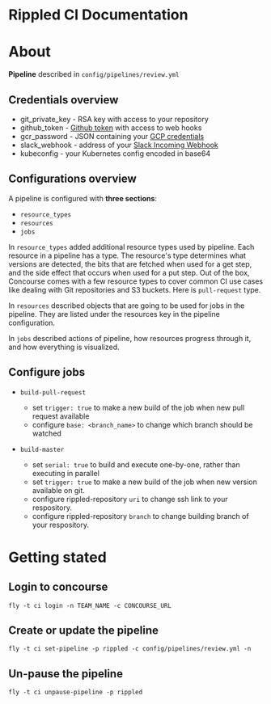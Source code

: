 # Rippled CI Documentation

# About
__Pipeline__ described in `config/pipelines/review.yml`

## Credentials overview

  - git_private_key - RSA key with access to your repository
  - github_token    - [Github token](https://github.com/settings/tokens) with access to web hooks
  - gcr_password    - JSON containing your [GCP credentials](https://developers.google.com/identity/protocols/application-default-credentials)
  - slack_webhook   - address of your [Slack Incoming Webhook](https://api.slack.com/incoming-webhooks)
  - kubeconfig      - your Kubernetes config encoded in base64

## Configurations overview

A pipeline is configured with __three sections__:

- `resource_types`
- `resources`
- `jobs`

In `resource_types` added additional resource types used by pipeline.
Each resource in a pipeline has a type. The resource's type determines what versions are detected, the bits that are fetched when used for a get step, and the side effect that occurs when used for a put step.
Out of the box, Concourse comes with a few resource types to cover common CI use cases like dealing with Git repositories and S3 buckets.
Here is `pull-request` type.

In `resources` described objects that are going to be used for jobs in the pipeline. They are listed under the resources key in the pipeline configuration.

In `jobs` described actions of pipeline, how resources progress through it, and how everything is visualized.

## Configure jobs

- `build-pull-request`
    - set `trigger: true` to make a new build of the job when new pull request available
    - configure `base: <branch_name>` to change which branch should be watched

- `build-master`
    - set `serial: true` to build and execute one-by-one, rather than executing in parallel
    - set `trigger: true` to make a new build of the job when new version available on git.
    - configure rippled-repository `uri` to change ssh link to your respository.
    - configure rippled-repository `branch` to change building branch of your respository.

# Getting stated

## Login to concourse
```shell
fly -t ci login -n TEAM_NAME -c CONCOURSE_URL
```

## Create or update the pipeline
```shell
fly -t ci set-pipeline -p rippled -c config/pipelines/review.yml -n
```

## Un-pause the pipeline
```shell
fly -t ci unpause-pipeline -p rippled
```
